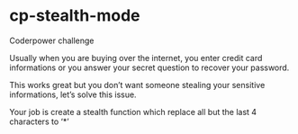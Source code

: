 # cp-stealth-mode
Coderpower challenge

Usually when you are buying over the internet, you enter credit card informations or you answer your secret question to recover your password.

This works great but you don’t want someone stealing your sensitive informations, let’s solve this issue.

Your job is create a stealth function which replace all but the last 4 characters to ‘*’
